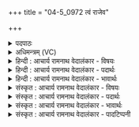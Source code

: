 +++
title = "04-5_0972 त्वं राजेव"

+++
<details><summary>पदपाठः</summary>

त्व꣢म्। रा꣡जा꣢꣯। इ꣣व। सुव्रतः꣢। सु꣣। व्रतः꣢। गि꣡रः꣢꣯। सो꣣म। आ꣢। वि꣣वेशिथ। पुनानः꣢। व꣣ह्ने। अद्भुत। अत्। भुत। ९७२।
</details>

<details><summary>अधिमन्त्रम् (VC)</summary>

- पवमानः सोमः
- असितः काश्यपो देवलो वा
- गायत्री
- षड्जः
</details>

<details><summary>हिन्दी : आचार्य रामनाथ वेदालंकार - विषयः</summary>

अब परमात्मा कैसा है,यह वर्णन करते हैं।
</details>

<details><summary>हिन्दी : आचार्य रामनाथ वेदालंकार - पदार्थः</summary>

पदार्थान्वयभाषाः -  हे (वह्ने) जगत् के भार के ढोनेवाले, (अद्भुत) आश्चर्यकारी गुण-कर्म-स्वभाववाले, (सोम) सबको उत्पन्न करनेवाले, सद्भावों को प्रेरित करनेवाले, ऐश्वर्यशालिन् जगदीश्वर ! (पुनानः) हदयों को पवित्र करते हुए (त्वम्) आप (राजा इव) सम्राट् के समान (सुव्रतः) सुकर्म करनेवाले हो। आप (गिरः) वेदवाणियों में (आविवेशिथ) प्रविष्ट हो, अर्थात् वेदवाणियाँ आपका ही वर्णन कर रही हैं, [क्योंकि ऋग्वेद कहता है कि ‘जिसने ऋचा पढ़कर परमेश्वर को नहीं जाना, उसे ऋचा से क्या लाभ’] (ऋ० १।१६४।३९) ॥५॥ यहाँ उपमालङ्कार है ॥५॥
</details>

<details><summary>हिन्दी : आचार्य रामनाथ वेदालंकार - भावार्थः</summary>

भावार्थभाषाः -  जैसे कोई राजा राष्ट्र को उन्नत करनेवाले ही कार्य करता है,वैसे ही विश्वब्रह्माण्ड के अधीश्वर परमात्मा के जगत् की उत्पत्ति,स्थिति,प्रलय आदि सब कर्म शुभ,निःस्वार्थ तथा परोपकार करनेवाले ही होते हैं ॥५॥
</details>

<details><summary>संस्कृत : आचार्य रामनाथ वेदालंकार - विषयः</summary>

अथ परमात्मा कीदृश इति वर्णयति।
</details>

<details><summary>संस्कृत : आचार्य रामनाथ वेदालंकार - पदार्थः</summary>

पदार्थान्वयभाषाः -  हे (वह्ने) जगद्भारस्य वोढः (अद्भुत) आश्चर्यगुणकर्मस्वभाव (सोम) सर्वोत्पादक, सद्भावप्रेरक, ऐश्वर्यशालिन् जगदीश ! (पुनानः) हृदयानि पवित्रीकुर्वन् (त्वम् राजा इव) सम्राडिव (सुव्रतः) सुकर्मा असि। [व्रतमिति कर्मनाम। निघं० २।१।] किञ्च त्वं (गिरः) वेदवाचः (आविवेशिथ) प्रविष्टोऽसि, वेदवाचस्त्वामेवोपास्यत्वेन वर्णयन्तीत्यर्थः, [“यस्तन्न वेद॒ किमृ॒चा क॑रिष्यति॒” ऋ० १।१६४।३९ इति श्रुतेः] ॥५॥ अत्रोपमालङ्कारः ॥५॥
</details>

<details><summary>संस्कृत : आचार्य रामनाथ वेदालंकार - भावार्थः</summary>

भावार्थभाषाः -  यथा कश्चिद् राजा राष्ट्रोन्नतिकराण्येव कार्याणि करोति तथैव विश्वब्रह्माण्डाधीश्वरस्य परमात्मनः सर्वाणि जगदुत्पत्तिस्थितिप्रलयादीनि कर्माणि शुभानि निःस्वार्थानि परोपकारकराणि च भवन्ति ॥५॥
</details>

<details><summary>संस्कृत : आचार्य रामनाथ वेदालंकार - पादटिप्पनी</summary>

टिप्पणी:   १.ऋ० ९।२०।५।
</details>